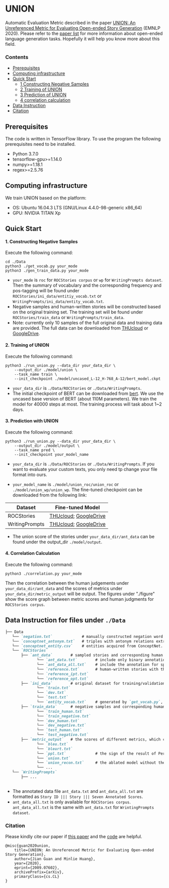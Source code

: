 # UNION

Automatic Evaluation Metric described in the paper [UNION: An Unreferenced Metric for Evaluating Open-ended Story Generation](https://arxiv.org/abs/2009.07602) (EMNLP 2020). Please refer to the [paper list](https://github.com/thu-coai/PaperForONLG) for more information about open-ended language generation tasks. Hopefully it will help you know more about this field.



### Contents

* [Prerequisites](#0-prerequisites)
* [Computing infrastructure](#computing-infrastructure)
* [Quick Start](#quick-start)
  * [1 Constructing Negative Samples](#1-constructing-negative-samples)
  * [2 Training of UNION](#2-training-of-union) 
  * [3 Prediction of UNION](#3-prediction-with-union)
  * [4 correlation calculation](#4-correlation-calculation)
* [Data Instruction](#data-instruction-for-files-under-data)
* [Citation](#citation)



## Prerequisites

The code is written in TensorFlow library. To use the program the following prerequisites need to be installed.

- Python 3.7.0
- tensorflow-gpu>=1.14.0
- numpy>=1.18.1
- regex>=2.5.76



## Computing infrastructure

We train UNION based on the platform: 

- OS: Ubuntu 16.04.3 LTS (GNU/Linux 4.4.0-98-generic x86_64)
- GPU: NVIDIA TITAN Xp



## Quick Start

#### 1. Constructing Negative Samples

Execute the following command: 

```shell
cd ./Data
python3 ./get_vocab.py your_mode
python3 ./gen_train_data.py your_mode
```

- `your_mode` is `roc` for `ROCStories corpus` or  `wp` for `WritingPrompts dataset`. Then the summary of vocabulary and the corresponding frequency and pos-tagging will be found under `ROCStories/ini_data/entitiy_vocab.txt` or `WritingPrompts/ini_data/entity_vocab.txt`. 
- Negative samples and human-written stories will be constructed based on the original training set. The training set will be found under `ROCStories/train_data` or `WritingPrompts/train_data`.
- Note: currently only 10 samples of the full original data and training data are provided. The full data can be downloaded from [THUcloud](https://cloud.tsinghua.edu.cn/d/b3bdeee2c9b647439746/) or [GoogleDrive](https://drive.google.com/drive/folders/1Cfc-YkQo-27ovVug2bfpqBclECimvgwu?usp=sharing).




#### 2. Training of UNION

Execute the following command: 

```shell
python3 ./run_union.py --data_dir your_data_dir \
    --output_dir ./model/union \
    --task_name train \
    --init_checkpoint ./model/uncased_L-12_H-768_A-12/bert_model.ckpt
```

- `your_data_dir` is `./Data/ROCStories` or `./Data/WritingPrompts`.
- The initial checkpoint of BERT can be downloaded from [bert](https://github.com/google-research/bert). We use the uncased base version of BERT (about 110M parameters). We train the model for 40000 steps at most. The training process will task about 1~2 days. 



#### 3. Prediction with UNION

Execute the following command: 

```shell
python3 ./run_union.py --data_dir your_data_dir \
    --output_dir ./model/output \
    --task_name pred \
    --init_checkpoint your_model_name
```

- `your_data_dir` is `./Data/ROCStories` or `./Data/WritingPrompts`. If you want to evaluate your custom texts, you only need tp change your file format into ours. 

-  `your_model_name` is `./model/union_roc/union_roc` or `./model/union_wp/union_wp`. The fine-tuned checkpoint can be downloaded from the following link:

  | Dataset        | Fine-tuned Model                                             |
  | -------------- | ------------------------------------------------------------ |
  | ROCStories     | [THUcloud](https://cloud.tsinghua.edu.cn/d/23722540a7f944019427/); [GoogleDrive](https://drive.google.com/drive/folders/1T1SYM9OxPEsjpk2eGWot0iuyJbfIGmBM?usp=sharing) |
  | WritingPrompts | [THUcloud](https://cloud.tsinghua.edu.cn/d/0154034b7a574d0498c9/); [GoogleDrive](https://drive.google.com/drive/folders/1Z6uYG4WQBR3jzZAykQGfAEHriWc8CA0l?usp=sharing) |

- The union score of the stories under `your_data_dir/ant_data` can be found under the output_dir `./model/output`.



#### 4. Correlation Calculation

Execute the following command: 

```shell
python3 ./correlation.py your_mode
```

Then the correlation between the human judgements under  `your_data_dir/ant_data` and the scores of metrics under `your_data_dir/metric_output` will be output. The figures under "./figure" show the score graph between metric scores and human judgments for `ROCStories corpus`.



## Data Instruction for files under `./Data`

```markdown
├── Data
   └── `negation.txt`             # manually constructed negation word vocabulary.
   └── `conceptnet_antonym.txt`   # triples with antonym relations extracted from ConceptNet.
   └── `conceptnet_entity.csv`    # entities acquired from ConceptNet.
   └── `ROCStories`
       ├── `ant_data`        # sampled stories and corresponding human annotation.
              └── `ant_data.txt`        # include only binary annotation for reasonable(1) or unreasonable(0)
              └── `ant_data_all.txt`    # include the annotation for specific error types: reasonable(0), repeated plots(1), bad coherence(2), conflicting logic(3), chaotic scenes(4), and others(5). 
              └── `reference.txt`       # human-written stories with the same leading context with annotated stories.
              └── `reference_ipt.txt`
              └── `reference_opt.txt`
       ├── `ini_data`        # original dataset for training/validation/testing.
              └── `train.txt`
              └── `dev.txt`
              └── `test.txt`
              └── `entity_vocab.txt`    # generated by `get_vocab.py`, consisting of all the entities and the corresponding tagged POS followed by the mention frequency in the dataset.
       ├── `train_data`      # negative samples and corresponding human-written stories for training, which are constructed by `gen_train_data.py`.
              └── `train_human.txt`
              └── `train_negative.txt`
              └── `dev_human.txt`
              └── `dev_negative.txt`
              └── `test_human.txt`
              └── `test_negative.txt`
       ├── `metric_output`   # the scores of different metrics, which can be used to replicate the correlation in Table 5 of the paper. 
              └── `bleu.txt`
              └── `bleurt.txt`
              └── `ppl.txt`             # the sign of the result of Perplexity needs to be changed to get the result for *minus* Perplexity.
              └── `union.txt`
              └── `union_recon.txt`     # the ablated model without the reconstruction task
              └── ...
   └── `WritingPrompts`
       ├── ...
 
```

- The annotated data file `ant_data.txt` and `ant_data_all.txt` are formatted as `Story ID ||| Story ||| Seven Annotated Scores`.
- `ant_data_all.txt` is only available for `ROCStories corpus`. `ant_data_all.txt` is the same with `ant_data.txt` for `WrintingPrompts dataset`. 



### Citation

Please kindly cite our paper if [this paper](https://arxiv.org/abs/2009.07602) and the [code](https://github.com/thu-coai/UNION) are helpful.

```
@misc{guan2020union,
    title={UNION: An Unreferenced Metric for Evaluating Open-ended Story Generation},
    author={Jian Guan and Minlie Huang},
    year={2020},
    eprint={2009.07602},
    archivePrefix={arXiv},
    primaryClass={cs.CL}
}
```